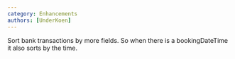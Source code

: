 ```yaml
---
category: Enhancements
authors: [UnderKoen]
---
```


Sort bank transactions by more fields. So when there is a bookingDateTime it also sorts by the time.

